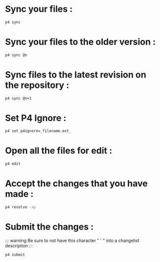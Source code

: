# Sync your files :
```sh
p4 sync
```
# Sync your files to the older version :
```sh
p4 sync @n
```
# Sync files to the latest revision on the repository :
```sh
p4 sync @n+1
```
# Set P4 Ignore :
```sh
p4 set p4ignore=_filename.ext_
```
# Open all the files for edit :
```sh
p4 edit
```
# Accept the changes that you have made :
```sh
p4 resolve -ay
```
# Submit the changes :
::: warning
Be sure to not have this character " ' " into a changelist description
:::
```sh
p4 submit
```

